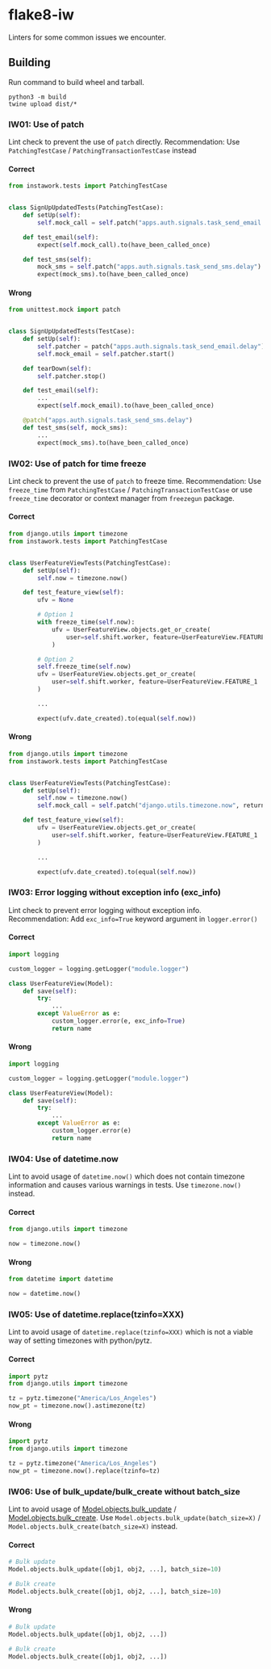 # flake8-iw

Linters for some common issues we encounter.

## Building

Run command to build wheel and tarball.
```
python3 -m build
twine upload dist/*
```

### IW01: Use of patch

Lint check to prevent the use of `patch` directly.
Recommendation: Use `PatchingTestCase` / `PatchingTransactionTestCase` instead

#### Correct

```python
from instawork.tests import PatchingTestCase


class SignUpUpdatedTests(PatchingTestCase):
    def setUp(self):
        self.mock_call = self.patch("apps.auth.signals.task_send_email.delay")

    def test_email(self):
        expect(self.mock_call).to(have_been_called_once)

    def test_sms(self):
        mock_sms = self.patch("apps.auth.signals.task_send_sms.delay")
        expect(mock_sms).to(have_been_called_once)

```

#### Wrong

```python
from unittest.mock import patch


class SignUpUpdatedTests(TestCase):
    def setUp(self):
        self.patcher = patch("apps.auth.signals.task_send_email.delay")
        self.mock_email = self.patcher.start()

    def tearDown(self):
        self.patcher.stop()

    def test_email(self):
        ...
        expect(self.mock_email).to(have_been_called_once)

    @patch("apps.auth.signals.task_send_sms.delay")
    def test_sms(self, mock_sms):
        ...
        expect(mock_sms).to(have_been_called_once)
```

### IW02: Use of patch for time freeze

Lint check to prevent the use of `patch` to freeze time.
Recommendation: Use `freeze_time` from `PatchingTestCase` / `PatchingTransactionTestCase` or use `freeze_time` decorator or context manager from `freezegun` package.

#### Correct

```python
from django.utils import timezone
from instawork.tests import PatchingTestCase


class UserFeatureViewTests(PatchingTestCase):
    def setUp(self):
        self.now = timezone.now()

    def test_feature_view(self):
        ufv = None

        # Option 1
        with freeze_time(self.now):
            ufv = UserFeatureView.objects.get_or_create(
                user=self.shift.worker, feature=UserFeatureView.FEATURE_1
            )

        # Option 2
        self.freeze_time(self.now)
        ufv = UserFeatureView.objects.get_or_create(
            user=self.shift.worker, feature=UserFeatureView.FEATURE_1
        )

        ...

        expect(ufv.date_created).to(equal(self.now))
```

#### Wrong

```python
from django.utils import timezone
from instawork.tests import PatchingTestCase


class UserFeatureViewTests(PatchingTestCase):
    def setUp(self):
        self.now = timezone.now()
        self.mock_call = self.patch("django.utils.timezone.now", return_value=self.now)

    def test_feature_view(self):
        ufv = UserFeatureView.objects.get_or_create(
            user=self.shift.worker, feature=UserFeatureView.FEATURE_1
        )

        ...

        expect(ufv.date_created).to(equal(self.now))
```

### IW03: Error logging without exception info (exc_info)

Lint check to prevent error logging without exception info.
Recommendation: Add `exc_info=True` keyword argument in `logger.error()`

#### Correct

```python
import logging

custom_logger = logging.getLogger("module.logger")

class UserFeatureView(Model):
    def save(self):
        try:
            ...
        except ValueError as e:
            custom_logger.error(e, exc_info=True)
            return name
```

#### Wrong

```python
import logging

custom_logger = logging.getLogger("module.logger")

class UserFeatureView(Model):
    def save(self):
        try:
            ...
        except ValueError as e:
            custom_logger.error(e)
            return name
```

### IW04: Use of datetime.now

Lint to avoid usage of `datetime.now()` which does not contain timezone information and causes various warnings in tests. Use `timezone.now()` instead.

#### Correct
```python
from django.utils import timezone

now = timezone.now()
```

#### Wrong

```python
from datetime import datetime

now = datetime.now()
```

### IW05: Use of datetime.replace(tzinfo=XXX)

Lint to avoid usage of `datetime.replace(tzinfo=XXX)` which is not a viable way of setting timezones with python/pytz.

#### Correct
```python
import pytz
from django.utils import timezone

tz = pytz.timezone("America/Los_Angeles")
now_pt = timezone.now().astimezone(tz)
```

#### Wrong

```python
import pytz
from django.utils import timezone

tz = pytz.timezone("America/Los_Angeles")
now_pt = timezone.now().replace(tzinfo=tz)
```

### IW06: Use of bulk_update/bulk_create without batch_size

Lint to avoid usage of [Model.objects.bulk_update](https://docs.djangoproject.com/en/dev/ref/models/querysets/#bulk-update) / [Model.objects.bulk_create](https://docs.djangoproject.com/en/dev/ref/models/querysets/#bulk-create). Use `Model.objects.bulk_update(batch_size=X)` / `Model.objects.bulk_create(batch_size=X)` instead.

#### Correct
```python
# Bulk update
Model.objects.bulk_update([obj1, obj2, ...], batch_size=10)

# Bulk create
Model.objects.bulk_create([obj1, obj2, ...], batch_size=10)
```

#### Wrong

```python
# Bulk update
Model.objects.bulk_update([obj1, obj2, ...])

# Bulk create
Model.objects.bulk_create([obj1, obj2, ...])
```

